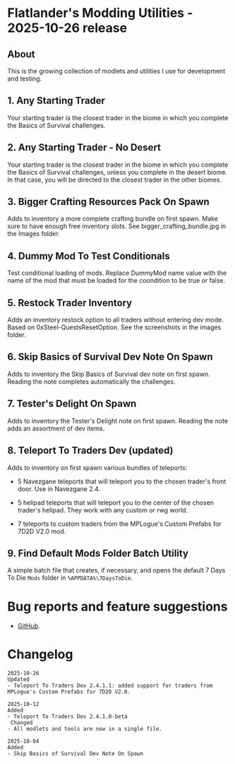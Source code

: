 # Flatlander's Modding Utilities - 2025-10-26 release

## About

This is the growing collection of modlets and utilities I use for development and testing.

## 1. Any Starting Trader 
Your starting trader is the closest trader in the biome in which you complete the Basics of Survival challenges.

## 2. Any Starting Trader - No Desert
Your starting trader is the closest trader in the biome in which you complete the Basics of Survival challenges, unless you complete in the desert biome. In that case, you will be directed to the closest trader in the other biomes.

## 3. Bigger Crafting Resources Pack On Spawn
Adds to inventory a more complete crafting bundle on first spawn. Make sure to have enough free inventory slots. See bigger_crafting_bundle.jpg in the Images folder.

## 4. Dummy Mod To Test Conditionals
Test conditional loading of mods. Replace DummyMod name value with the name of the mod that must be loaded for the coondition to be true or false.

## 5. Restock Trader Inventory
Adds an inventory restock option to all traders without entering dev mode. Based on 0xSteel-QuestsResetOption. See the screenshots in the images folder.

## 6. Skip Basics of Survival Dev Note On Spawn
Adds to inventory the Skip Basics of Survival dev note on first spawn. Reading the note completes automatically the challenges.

## 7. Tester's Delight On Spawn
Adds to inventory the Tester's Delight note on first spawn. Reading the note adds an assortment of dev items.

## 8. Teleport To Traders Dev (updated)
Adds to inventory on first spawn various bundles of teleports:
 
 - 5 Navezgane teleports that will teleport you to the chosen trader's front door. Use in Navezgane 2.4.
 
 - 5 helipad teleports that will teleport you to the center of the chosen trader's helipad. They work with any custom or rwg world.
 
 - 7 teleports to custom traders from the MPLogue's Custom Prefabs for 7D2D V2.0 mod.

## 9. Find Default Mods Folder Batch Utility
A simple batch file that creates, if necessary, and opens the default 7 Days To Die `Mods` folder in `%APPDATA%\7DaysToDie`.

# Bug reports and feature suggestions
- [GitHub](https://github.com/flatlanderone/flatlander-releases/issues).

# Changelog

```
2025-10-26
Updated
- Teleport To Traders Dev 2.4.1.1: added support for traders from MPLogue's Custom Prefabs for 7D2D V2.0.

2025-10-12
Added
- Teleport To Traders Dev 2.4.1.0-beta
 Changed
- All modlets and tools are now in a single file.

2025-10-04
Added 
- Skip Basics of Survival Dev Note On Spawn
```